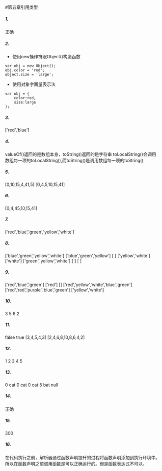 ﻿#第五章引用类型


##### 1.
正确

##### 2.
* 使用new操作符跟Object()构造函数
```
var obj = new Object();
obj.color = 'red';
object.size = 'large';
```
* 使用对象字面量表示法
```
var obj = {
    color:red,
    size:large
};
```
##### 3.
['red','blue']

##### 4. 
valueOf()返回的是数组本身，toString()返回的是字符串
toLocalString()会调用数组每一项的toLocalString(),而toString()是调用数组每一项的toString()

##### 5.
[0,10,15,4,41,5] 
[0,4,5,10,15,41]

##### 6.
[0,4,45,10,15,41]

##### 7.
['red','blue','green','yellow','white']

##### 8.
['blue','green','yellow','white']
['blue','green','yellow']
[ ]
['yellow','white']
['white']
['green','yellow','white']
[ ]
[ ]

##### 9.
['red','blue','green']
['red']
[]
['red','yellow','white','blue','green']
['red','red','purple','blue','green']
['yellow','white']

##### 10.
3
5
6
2

##### 11.
false
true
[3,4,5,4,3]
[2,4,6,8,10,8,6,4,2]

##### 12.
1
2
3
4
5

##### 13.
0
cat
0
cat
0
cat
5
bat
null

##### 14.
正确

##### 15.
300

##### 16.
在代码执行之前，解析器通过函数声明提升的过程将函数声明添加到执行环境中。所以在函数声明之前调用函数是可以正确运行的。但是函数表达式不可以。






